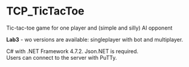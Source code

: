 # TCP_TicTacToe
Tic-tac-toe game for one player and (simple and silly) AI opponent

**Lab3** - wo versions are available: singleplayer with bot and multiplayer.  

C# with .NET Framework 4.7.2. Json.NET is required.  
Users can connect to the server with PuTTy.
